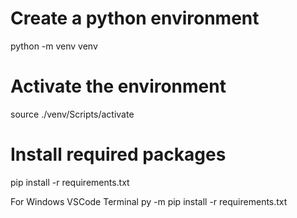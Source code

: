 # Create a python environment
python -m venv venv

# Activate the environment
source ./venv/Scripts/activate

# Install required packages
pip install -r requirements.txt

For Windows VSCode Terminal 
    py -m pip install -r requirements.txt
